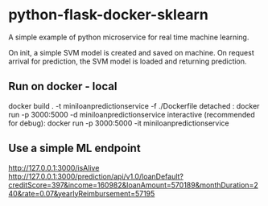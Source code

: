 # python-flask-docker-sklearn
A simple example of python microservice for real time machine learning.

On init, a simple SVM model is created and saved on machine. On request arrival for prediction, the SVM model is loaded and returning prediction.    


## Run on docker - local 
docker build . -t miniloanpredictionservice  -f ./Dockerfile
detached : docker run -p 3000:5000 -d miniloanpredictionservice 
interactive (recommended for debug): docker run -p 3000:5000 -it miniloanpredictionservice


## Use a simple ML endpoint  
http://127.0.0.1:3000/isAlive  
http://127.0.0.1:3000/prediction/api/v1.0/loanDefault?creditScore=397&income=160982&loanAmount=570189&monthDuration=240&rate=0.07&yearlyReimbursement=57195

